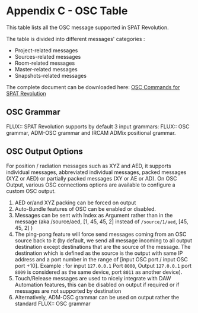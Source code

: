 # Appendix C - OSC Table

This table lists all the OSC message supported in SPAT Revolution.

The table is divided into different messages' categories :
* Project-related messages
* Sources-related messages
* Room-related messages
* Master-related messages
* Snapshots-related messages

The complete document can be downloaded here: [OSC Commands for SPAT Revolution](https://public.3.basecamp.com/p/fWnQ9D3R2indGgBfHiL2QZZT)

## OSC Grammar

FLUX:: SPAT Revolution supports by default 3 input grammars: FLUX:: OSC grammar, ADM-OSC grammar and IRCAM ADMix positional grammar.

## OSC Output Options

For position / radiation messages such as XYZ and AED, it supports individual messages, abbreviated individual messages, packed messages (XYZ or AED) or partially packed messages (XY or AE or AD).
On OSC Output, various OSC connections options are available to configure a custom OSC output.
1) AED or/and XYZ packing can be forced on output
2) Auto-Bundle features of OSC can be enabled or disabled.
3) Messages can be sent with Index as Argument rather than in the message (aka /source/aed, [1, 45, 45, 2] instead of <code>/source/1/aed</code>, [45, 45, 2] )
2) The ping-pong feature will force send messages coming from an OSC source back to it (by default, we send all message incoming to all output destination except destinations that are the source of the message. The destination which is defined as the source is the output with same IP address and a port number in the range of [input OSC port / input OSC port +10]. Example : for input <code>127.0.0.1</code> Port <code>8000</code>, Output <code>127.0.0.1</code> port <code>8009</code> is considered as the same device, port <code>8011</code> as another device).
3) Touch/Release messages are used to nicely integrate with DAW Automation features, this can be disabled on output if required or if messages are not supported by destination
4) Alternatively, ADM-OSC grammar can be used on output rather the standard FLUX:: OSC grammar
